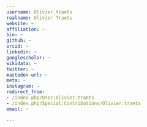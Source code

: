 ```yaml
---
username: Olivier.traets
realname: Olivier Traets
website: ~
affiliation: ~
bio: ~
github: ~
orcid: ~
linkedin: ~
googlescholar: ~
wikidata: ~
twitter: ~
mastodon-url: ~
meta: ~
instagram: ~
redirect_from:
- /index.php/User:Olivier.traets
- /index.php/Special:Contributions/Olivier.traets
email: ~

---
```

